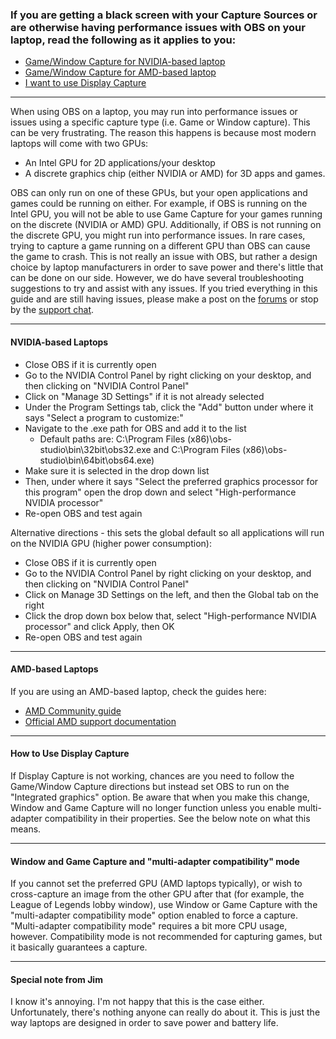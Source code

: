 ### If you are getting a black screen with your Capture Sources or are otherwise having performance issues with OBS on your laptop, read the following as it applies to you:
- [Game/Window Capture for NVIDIA-based laptop](#nvidia-based-laptops)
- [Game/Window Capture for AMD-based laptop](#amd-based-laptops)
- [I want to use Display Capture](#how-to-use-display-capture)

***

When using OBS on a laptop, you may run into performance issues or issues using a specific capture type (i.e. Game or Window capture). This can be very frustrating. The reason this happens is because most modern laptops will come with two GPUs:

- An Intel GPU for 2D applications/your desktop
- A discrete graphics chip (either NVIDIA or AMD) for 3D apps and games.

OBS can only run on one of these GPUs, but your open applications and games could be running on either. For example, if OBS is running on the Intel GPU, you will not be able to use Game Capture for your games running on the discrete (NVIDIA or AMD) GPU. Additionally, if OBS is not running on the discrete GPU, you might run into performance issues. In rare cases, trying to capture a game running on a different GPU than OBS can cause the game to crash. This is not really an issue with OBS, but rather a design choice by laptop manufacturers in order to save power and there's little that can be done on our side. However, we do have several troubleshooting suggestions to try and assist with any issues. If you tried everything in this guide and are still having issues, please make a post on the [forums](https://obsproject.com/forum) or stop by the [support chat](https://obsproject.com/chat).

***

#### NVIDIA-based Laptops
- Close OBS if it is currently open
- Go to the NVIDIA Control Panel by right clicking on your desktop, and then clicking on "NVIDIA Control Panel"
- Click on "Manage 3D Settings" if it is not already selected
- Under the Program Settings tab, click the "Add" button under where it says "Select a program to customize:"
- Navigate to the .exe path for OBS and add it to the list
  - Default paths are: C:\Program Files (x86)\obs-studio\bin\32bit\obs32.exe and C:\Program Files (x86)\obs-studio\bin\64bit\obs64.exe)
- Make sure it is selected in the drop down list
- Then, under where it says "Select the preferred graphics processor for this program" open the drop down and select "High-performance NVIDIA processor"
- Re-open OBS and test again

Alternative directions - this sets the global default so all applications will run on the NVIDIA GPU (higher power consumption):
- Close OBS if it is currently open
- Go to the NVIDIA Control Panel by right clicking on your desktop, and then clicking on "NVIDIA Control Panel"
- Click on Manage 3D Settings on the left, and then the Global tab on the right
- Click the drop down box below that, select "High-performance NVIDIA processor" and click Apply, then OK
- Re-open OBS and test again

***

#### AMD-based Laptops
If you are using an AMD-based laptop, check the guides here:
- [AMD Community guide](https://community.amd.com/docs/DOC-1581)
- [Official AMD support documentation](http://support.amd.com/en-us/kb-articles/Pages/DH-017.aspx)

***

#### How to Use Display Capture
If Display Capture is not working, chances are you need to follow the Game/Window Capture directions but instead set OBS to run on the "Integrated graphics" option. Be aware that when you make this change, Window and Game Capture will no longer function unless you enable multi-adapter compatibility in their properties. See the below note on what this means.

***

#### Window and Game Capture and "multi-adapter compatibility" mode
If you cannot set the preferred GPU (AMD laptops typically), or wish to cross-capture an image from the other GPU after that (for example, the League of Legends lobby window), use Window or Game Capture with the "multi-adapter compatibility mode" option enabled to force a capture. "Multi-adapter compatibility mode" requires a bit more CPU usage, however. Compatibility mode is not recommended for capturing games, but it basically guarantees a capture.

***

#### Special note from Jim
I know it's annoying. I'm not happy that this is the case either. Unfortunately, there's nothing anyone can really do about it. This is just the way laptops are designed in order to save power and battery life.